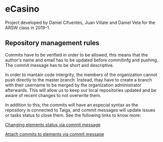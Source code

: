# eCasino

Project developed by Daniel Cifuentes, Juan Villate and Daniel Vela for the ARSW class in 2019-1.

##  Repository management rules

Commits have to be verified in order to be allowed, this means that the author's name and email has to be updated before commitinfg and pushing. The commit message has to be short and descriptive.

In order to mantain code intergrity, the members of the organization cannot push directly to the master branch. Instead, thay have to create a branch with their username to be merged by the organization administrator afterwards. This will allow us to keep our local repositories updated and be aware of recent changes to not overwrite them.

In addition to this, the commits will have an especial syntax as the repository is connected to Taiga, and commit messages will update issues or tasks status to close them. See the following links to know more:

[Changing elements status via commit message](https://tree.taiga.io/support/integrations/changing-elements-status-via-commit-message/)

[Attach commits to elements via commit message](https://tree.taiga.io/support/integrations/attach-commits-to-elements-via-commit-message/)
